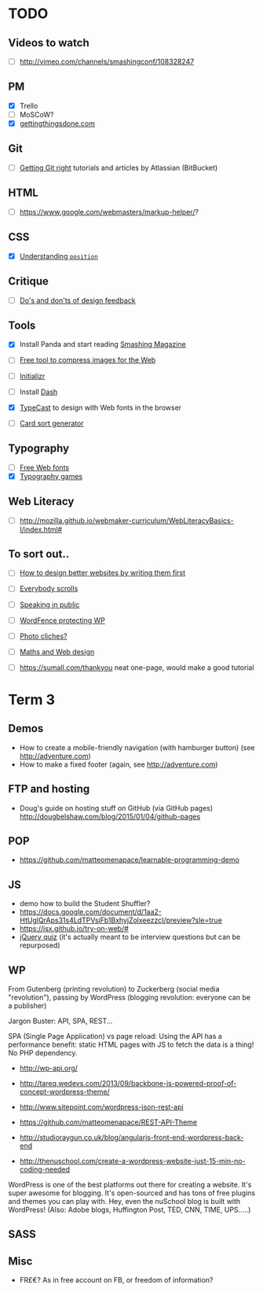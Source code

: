 # TODO

## Videos to watch

- [ ] http://vimeo.com/channels/smashingconf/108328247

## PM

- [x] Trello 
- [ ] MoSCoW?
- [x] [gettingthingsdone.com](http://gettingthingsdone.com/)

## Git

- [ ] [Getting Git right](https://www.atlassian.com/git) tutorials and articles by Atlassian (BitBucket)

## HTML

- [ ] https://www.google.com/webmasters/markup-helper/?

## CSS

- [x] [Understanding `position`](http://blog.froont.com/positioning-in-web-design)

## Critique

- [ ] [Do's and don'ts of design feedback](https://medium.com/@gem_ray/how-to-give-better-product-feedback-a38d3e2d4890)

## Tools

- [x] Install Panda and start reading [Smashing Magazine](http://www.smashingmagazine.com/)
- [ ] [Free tool to compress images for the Web](https://compressor.io)
- [ ] [Initializr](http://www.initializr.com/)
- [ ] Install [Dash](http://kapeli.com/dash)
- [x] [TypeCast](http://typecast.com) to design with Web fonts in the browser
- [ ] [Card sort generator](http://ignorethecode.net/blog/2015/03/20/card_sort_generator)


## Typography

- [ ] [Free Web fonts](http://www.typewolf.com/free-fonts)
- [x] [Typography games](http://type.method.ac)

## Web Literacy

- [ ] http://mozilla.github.io/webmaker-curriculum/WebLiteracyBasics-I/index.html#

## To sort out..

- [ ] [How to design better websites by writing them first](https://userbrain.net/blog/writing-better-websites)

- [ ] [Everybody scrolls](http://www.hugeinc.com/ideas/perspective/everybody-scrolls)

- [ ] [Speaking in public](http://speaking.io/)

- [ ] [WordFence protecting WP](http://www.wordfence.com/)
- [ ] [Photo cliches?](https://gonebeforelong.wordpress.com/2013/05/06/cliches/)

- [ ] [Maths and Web design](http://www.smashingmagazine.com/2010/02/09/applying-mathematics-to-web-design)

- [ ] https://sumall.com/thankyou neat one-page, would make a good tutorial 


# Term 3

## Demos

* How to create a mobile-friendly navigation (with hamburger button) (see http://adventure.com)
* How to make a fixed footer (again, see http://adventure.com)

## FTP and hosting

* Doug's guide on hosting stuff on GitHub (via GitHub pages) http://dougbelshaw.com/blog/2015/01/04/github-pages

## POP

* https://github.com/matteomenapace/learnable-programming-demo

## JS

* demo how to build the Student Shuffler?
* https://docs.google.com/document/d/1aa2-HtUglQrAps31s4LdTPVsiFb1BxhyjZolxeezzcI/preview?sle=true
* https://jsx.github.io/try-on-web/#
* [jQuery quiz](http://tonyfreed.com/blog/top_jquery_interview_question_2015#sthash.utx9nyaD.dpbs) (it's actually meant to be interview questions but can be repurposed)

## WP

From Gutenberg (printing revolution) to Zuckerberg (social media "revolution"), passing by WordPress (blogging revolution: everyone can be a publisher)

Jargon Buster: API, SPA, REST...

SPA (Single Page Application) vs page reload: Using the API has a performance benefit: static HTML pages with JS to fetch the data is a thing! No PHP dependency.

* http://wp-api.org/
* http://tareq.wedevs.com/2013/09/backbone-js-powered-proof-of-concept-wordpress-theme/	
* http://www.sitepoint.com/wordpress-json-rest-api
* https://github.com/matteomenapace/REST-API-Theme
* http://studioraygun.co.uk/blog/angularjs-front-end-wordpress-back-end

* http://thenuschool.com/create-a-wordpress-website-just-15-min-no-coding-needed

WordPress is one of the best platforms out there for creating a website. It's super awesome for blogging. It's open-sourced and has tons of free plugins and themes you can play with. 
Hey, even the nuSchool blog is built with WordPress! (Also: Adobe blogs, Huffington Post, TED, CNN, TIME, UPS.....)


## SASS

## Misc

- FR£€? As in free account on FB, or freedom of information?



